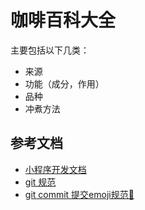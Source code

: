 # 咖啡百科大全

主要包括以下几类：

- 来源
- 功能（成分，作用）
- 品种
- 冲煮方法

## 参考文档

- [小程序开发文档](https://developers.weixin.qq.com/miniprogram/dev/framework/)
- [git 规范](https://www.yuque.com/fe9/basic/nruxq8)
- [git commit 提交emoji规范🤪](https://juejin.im/post/5c9646996fb9a070a972b418)

